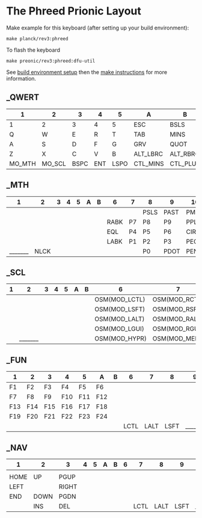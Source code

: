 # The Phreed Prionic Layout


Make example for this keyboard (after setting up your build environment):

    make planck/rev3:phreed

To flash the keyboard

    make preonic/rev3:phreed:dfu-util

See [build environment setup](https://docs.qmk.fm/#/getting_started_build_tools) then the
[make instructions](https://docs.qmk.fm/#/getting_started_make_guide) for more information.


##  _QWERT

|  1    |     2    |     3    |     4    |     5    |     A      |    B       |   6    |     7    |     8    |        9 |     10   | 
|-------| -------|-------|-------|-------|-------|-------|-------|-------|-------|-------|-------| 
|  1 |     2 |     3 |     4 |     5 |     ESC |    BSLS |   6 |     7 |     8 |     9 |     0 |  
|  Q |     W |     E |     R |     T |     TAB |    MINS |   Y |     U |     I |     O |     P |  
|  A |     S |     D |     F |     G |     GRV |    QUOT |   H |     J |     K |     L |     SCLN | 
|  Z |     X |     C |     V |     B |     ALT_LBRC |  ALT_RBRC |  N |     M |     COMM |  DOT |   SLSH | 
|  MO_MTH |   MO_SCL |   BSPC |  ENT |   LSPO |  CTL_MINS |  CTL_PLUS |  RSPC |  SPC |   DEL |   MO_FUN |   MO_NAV |

## _MTH


|  1    |     2    |     3    |     4    |     5    |     A      |    B       |   6    |     7    |     8    |        9 |     10   | 
|-------| -------|-------|-------|-------|-------|-------|-------|-------|-------|-------|-------| 
|     |     |     |     |     |     |     |     |     |  PSLS |  PAST |  PMNS | 
|     |     |     |     |     |     |     |  RABK |  P7 |    P8 |    P9 |    PPLS |
|     |     |     |     |     |     |     |  EQL |   P4 |    P5 |    P6 |    CIRC |
|     |     |     |     |     |     |     |  LABK |  P1 |    P2 |    P3 |    PEQL |
|  _______ |  NLCK |     |     |     |     |     |     |     |  P0 |    PDOT |  PENT |


## _SCL


|  1    |     2    |     3    |     4    |     5    |     A      |    B       |   6    |     7    |     8    |        9 |     10   | 
|-------| -------|-------|-------|-------|-------|-------|-------|-------|-------|-------|-------| 
|     |     |     |     |     |     |     |  OSM(MOD_LCTL) |  OSM(MOD_RCTL) |     |  DEBUG |     RESET |
|     |     |     |     |     |     |     |  OSM(MOD_LSFT) |  OSM(MOD_RSFT) |     |     |      |
|     |     |     |     |     |     |     |  OSM(MOD_LALT) |  OSM(MOD_RALT) |     |  POWER |  PWR | 
|     |     |     |     |     |     |     |  OSM(MOD_LGUI) |  OSM(MOD_RGUI) |  MUTE |  WAKE |   SLEP |
|     |  _______ |     |     |     |     |     |  OSM(MOD_HYPR) |  OSM(MOD_MEH) |   APP |   DASH |      LOCK |


## _FUN


|  1    |     2    |     3    |     4    |     5    |     A      |    B       |   6    |     7    |     8    |        9 |     10   | 
|-------| -------|-------|-------|-------|-------|-------|-------|-------|-------|-------|-------| 
|  F1 |    F2 |    F3 |    F4 |    F5 |    F6 |       |     |     |     |     |     |
|  F7 |    F8 |    F9 |    F10 |   F11 |   F12 |      |     |     |     |     |     |
|  F13 |   F14 |   F15 |   F16 |   F17 |   F18 |      |     |     |     |     |     |
|  F19 |   F20 |   F21 |   F22 |   F23 |   F24 |      |     |     |     |     |     |
|     |     |     |     |     |     |     |  LCTL |  LALT |  LSFT |  _______ |     |


## _NAV


|  1    |     2    |     3    |     4    |     5    |     A      |    B       |   6    |     7    |     8    |        9 |     10   | 
|-------| -------|-------|-------|-------|-------|-------|-------|-------|-------|-------|-------| 
|     |     |     |     |     |     |     |     |     |     |     |     |
|  HOME |  UP |    PGUP |     |     |     |     |     |     |     |     |     |
|  LEFT |     |  RIGHT |    |     |     |     |     |     |     |     |     |
|  END |   DOWN |  PGDN |     |     |     |     |     |     |     |     |     |
|     |  INS |   DEL |      |     |     |     |     |  LCTL |  LALT |  LSFT |  _______ |

